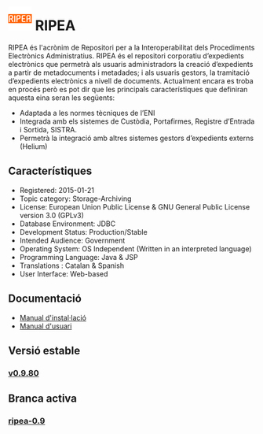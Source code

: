 # ![Logo](https://github.com/GovernIB/maven/raw/binaris/ripea/projectinfo_Attachments/icon.jpg) RIPEA
RIPEA és l'acrònim de Repositori per a la Interoperabilitat dels Procediments Electrònics Administratius.
RIPEA és el repositori corporatiu d’expedients electrònics que permetrà als usuaris administradors la creació d’expedients a partir de metadocuments i metadades; i als usuaris gestors, la tramitació d’expedients electrònics a nivell de documents.
Actualment encara es troba en procés però es pot dir que les principals característiques que definiran aquesta eina seran les següents:
* Adaptada a les normes tècniques de l’ENI
* Integrada amb els sistemes de Custòdia, Portafirmes, Registre d’Entrada i Sortida, SISTRA.
* Permetrà la integració amb altres sistemes gestors d’expedients externs (Helium)
## <a name="caracteristiques"></a> Característiques
* Registered: 2015-01-21
* Topic category: Storage-Archiving 
* License: European Union Public License  & GNU General Public License version 3.0 (GPLv3) 
* Database Environment: JDBC 
* Development Status: Production/Stable 
* Intended Audience: Government 
* Operating System: OS Independent (Written in an interpreted language) 
* Programming Language: Java & JSP 
* Translations : Catalan & Spanish 
* User Interface: Web-based
## <a name="docs"></a> Documentació
* [Manual d'instal·lació](https://github.com/GovernIB/ripea/raw/ripea-0.9/doc/odt/00_ripea_instalar.odt)
* [Manual d'usuari](https://github.com/GovernIB/ripea/raw/ripea-0.9/doc/pdf/RIPEA_Manual_Usuari.pdf)
## <a name="v_estable"></a> Versió estable
### [v0.9.80](https://github.com/GovernIB/ripea/releases/tag/v0.9.80)
## <a name="b_activa"></a> Branca activa
### [ripea-0.9](https://github.com/GovernIB/ripea/tree/ripea-0.9)
